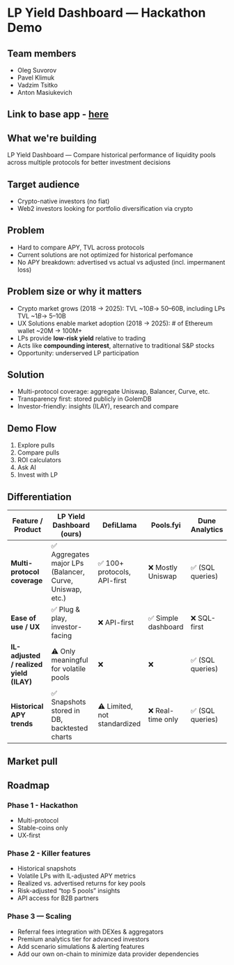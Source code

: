 # LP Yield Dashboard — Hackathon Demo

## Team members
- Oleg Suvorov
- Pavel Klimuk
- Vadzim Tsitko
- Anton Masiukevich

## Link to base app - [here](https://wallet.coinbase.com/post/0x3b785eec5e8f3d5f8db4025e041137e3b9462ed0)

## What we're building
LP Yield Dashboard — Compare historical performance of liquidity pools across multiple protocols for better investment decisions

## Target audience
- Crypto-native investors (no fiat)  
- Web2 investors looking for portfolio diversification via crypto

## Problem
- Hard to compare APY, TVL across protocols  
- Current solutions are not optimized for historical perfomance
- No APY breakdown: advertised vs actual vs adjusted (incl. impermanent loss)

## Problem size or why it matters
- Crypto market grows (2018 → 2025): TVL ~$10B → ~$50–60B, including LPs TVL ~$1B → ~$5–10B 
- UX Solutions enable market adoption (2018 → 2025): # of Ethereum wallet ~20M → 100M+
- LPs provide **low-risk yield** relative to trading  
- Acts like **compounding interest**, alternative to traditional S&P stocks  
- Opportunity: underserved LP participation

## Solution
- Multi-protocol coverage: aggregate Uniswap, Balancer, Curve, etc.  
- Transparency first: stored publicly in GolemDB
- Investor-friendly: insights (ILAY), research and compare

## Demo Flow
1. Explore pulls
2. Compare pulls
3. ROI calculators
4. Ask AI
5. Invest with LP

## Differentiation 

| Feature / Product          | LP Yield Dashboard (ours) | DefiLlama | Pools.fyi | Dune Analytics |
|----------------------------|---------------------------|-----------|-----------|----------------|
| **Multi-protocol coverage** | ✅ Aggregates major LPs (Balancer, Curve, Uniswap, etc.) | ✅ 100+ protocols, API-first | ❌ Mostly Uniswap | ✅ (SQL queries) |
| **Ease of use / UX**        | ✅ Plug & play, investor-facing | ❌ API-first | ✅ Simple dashboard | ❌ SQL-first |
| **IL-adjusted / realized yield (ILAY)** | ⚠️ Only meaningful for volatile pools | ❌ | ❌ | ✅ (SQL queries) |
| **Historical APY trends**   | ✅ Snapshots stored in DB, backtested charts | ⚠️ Limited, not standardized | ❌ Real-time only | ✅ (SQL queries) |

## Market pull

## Roadmap

### Phase 1 - Hackathon 
- Multi-protocol
- Stable-coins only
- UX-first

### Phase 2 - Killer features
- Historical snapshots
- Volatile LPs with IL-adjusted APY metrics
- Realized vs. advertised returns for key pools
- Risk-adjusted “top 5 pools” insights
- API access for B2B partners

### Phase 3 — Scaling
- Referral fees integration with DEXes & aggregators
- Premium analytics tier for advanced investors
- Add scenario simulations & alerting features
- Add our own on-chain to minimize data provider dependencies
